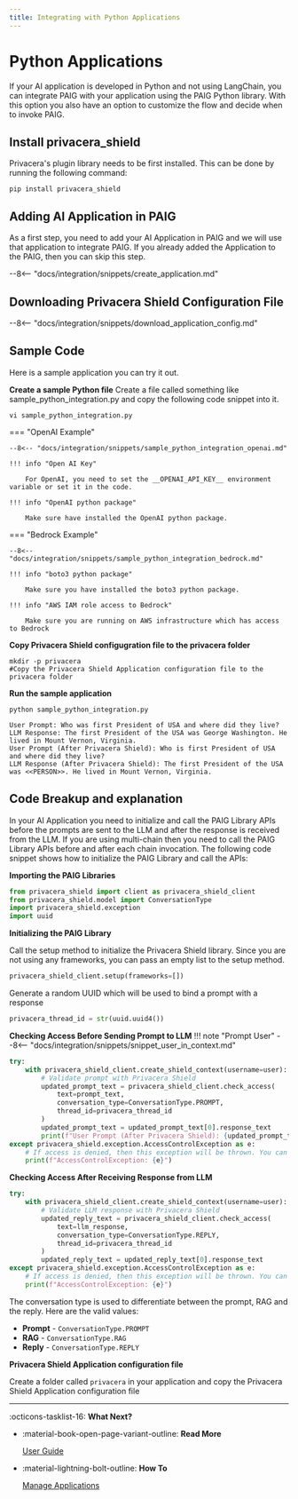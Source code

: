 ```yaml
---
title: Integrating with Python Applications
---
```


# Python Applications

If your AI application is developed in Python and not using LangChain, you can integrate PAIG with your application
using the PAIG Python library. With this option you also have an option to customize the flow and decide when to invoke
PAIG.

## **Install privacera_shield**

Privacera's plugin library needs to be first installed. This can be done by running the following command:

```shell
pip install privacera_shield
```

## **Adding AI Application in PAIG**

<!-- md:go_to_paig /#/ai_applications:Go To PAIG -->

As a first step, you need to add your AI Application in PAIG and we will use that application to integrate PAIG.
If you already added the Application to the PAIG, then you can skip this step.

--8<-- "docs/integration/snippets/create_application.md"

## **Downloading Privacera Shield Configuration File**

<!-- md:go_to_paig /#/ai_applications:Go To PAIG -->

--8<-- "docs/integration/snippets/download_application_config.md"

## **Sample Code**

Here is a sample application you can try it out.

**Create a sample Python file**
Create a file called something like sample_python_integration.py and copy the following code snippet into it.

```shell
vi sample_python_integration.py
```

=== "OpenAI Example"

    --8<-- "docs/integration/snippets/sample_python_integration_openai.md"

    !!! info "Open AI Key"
    
        For OpenAI, you need to set the __OPENAI_API_KEY__ environment variable or set it in the code.

    !!! info "OpenAI python package"
    
        Make sure have installed the OpenAI python package.

=== "Bedrock Example"

    --8<-- "docs/integration/snippets/sample_python_integration_bedrock.md"

    !!! info "boto3 python package"
    
        Make sure you have installed the boto3 python package.

    !!! info "AWS IAM role access to Bedrock"

        Make sure you are running on AWS infrastructure which has access to Bedrock


**Copy Privacera Shield configugration file to the privacera folder**

```shell
mkdir -p privacera
#Copy the Privacera Shield Application configuration file to the privacera folder
```

**Run the sample application**
```shell
python sample_python_integration.py
```

``` title="Output" linenums="0" hl_lines="2 4"
User Prompt: Who was first President of USA and where did they live?
LLM Response: The first President of the USA was George Washington. He lived in Mount Vernon, Virginia.
User Prompt (After Privacera Shield): Who is first President of USA and where did they live?
LLM Response (After Privacera Shield): The first President of the USA was <<PERSON>>. He lived in Mount Vernon, Virginia.
```

## **Code Breakup and explanation**

In your AI Application you need to initialize and call the PAIG Library APIs before the prompts are sent to the LLM and
after the response is received from the LLM. If you are using multi-chain then you need to call the PAIG Library APIs
before and after each chain invocation. The following code snippet shows how to initialize the PAIG Library and
call the APIs:

**Importing the PAIG Libraries**
```python
from privacera_shield import client as privacera_shield_client
from privacera_shield.model import ConversationType
import privacera_shield.exception
import uuid
```

**Initializing the PAIG Library**

Call the setup method to initialize the Privacera Shield library. Since you are not using any frameworks, you can pass
an empty list to the setup method.

```python
privacera_shield_client.setup(frameworks=[])
```

Generate a random UUID which will be used to bind a prompt with a response
```python
privacera_thread_id = str(uuid.uuid4())
```
**Checking Access Before Sending Prompt to LLM**
!!! note "Prompt User"
    --8<-- "docs/integration/snippets/snippet_user_in_context.md"

```python
try:
    with privacera_shield_client.create_shield_context(username=user):
        # Validate prompt with Privacera Shield
        updated_prompt_text = privacera_shield_client.check_access(
            text=prompt_text,
            conversation_type=ConversationType.PROMPT,
            thread_id=privacera_thread_id
        )
        updated_prompt_text = updated_prompt_text[0].response_text
        print(f"User Prompt (After Privacera Shield): {updated_prompt_text}")
except privacera_shield.exception.AccessControlException as e:
    # If access is denied, then this exception will be thrown. You can handle it accordingly.
    print(f"AccessControlException: {e}")
```

**Checking Access After Receiving Response from LLM**
```python
try:
    with privacera_shield_client.create_shield_context(username=user):
        # Validate LLM response with Privacera Shield
        updated_reply_text = privacera_shield_client.check_access(
            text=llm_response,
            conversation_type=ConversationType.REPLY,
            thread_id=privacera_thread_id
        )
        updated_reply_text = updated_reply_text[0].response_text
except privacera_shield.exception.AccessControlException as e:
    # If access is denied, then this exception will be thrown. You can handle it accordingly.
    print(f"AccessControlException: {e}")
```

The conversation type is used to differentiate between the prompt, RAG and the reply. Here are the valid values:

- **Prompt** - `ConversationType.PROMPT`
- **RAG** - `ConversationType.RAG`
- **Reply** - `ConversationType.REPLY`

**Privacera Shield Application configuration file**

Create a folder called `privacera` in your application and copy the Privacera Shield Application configuration file


---
:octicons-tasklist-16: **What Next?**

<div class="grid cards" markdown>

-   :material-book-open-page-variant-outline: __Read More__

    [User Guide](../../user-guide/)

-   :material-lightning-bolt-outline: __How To__

    [Manage Applications](../how-to/manage-applications/index)
